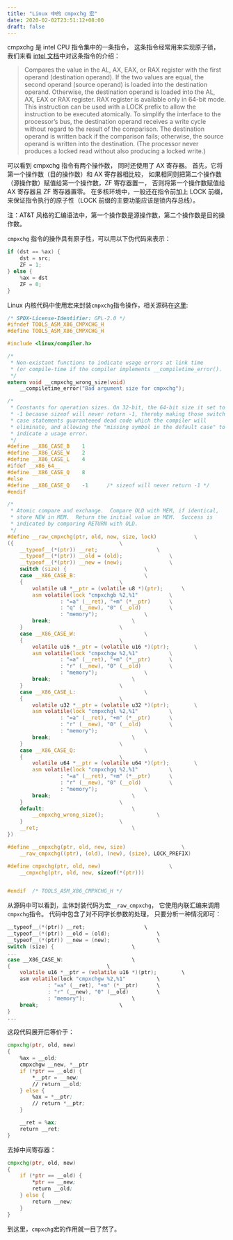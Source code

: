 ```yaml
---
title: "Linux 中的 cmpxchg 宏"
date: 2020-02-02T23:51:12+08:00
draft: false
---
```


cmpxchg 是 intel CPU 指令集中的一条指令，
这条指令经常用来实现原子锁，
我们来看 [intel 文档](https://www.felixcloutier.com/x86/cmpxchg)中对这条指令的介绍：

> Compares the value in the AL, AX, EAX, or RAX register with the first operand (destination operand). If the two values are equal, the second operand (source operand) is loaded into the destination operand. Otherwise, the destination operand is loaded into the AL, AX, EAX or RAX register. RAX register is available only in 64-bit mode.
> This instruction can be used with a LOCK prefix to allow the instruction to be executed atomically. To simplify the interface to the processor’s bus, the destination operand receives a write cycle without regard to the result of the comparison. The destination operand is written back if the comparison fails; otherwise, the source operand is written into the destination. (The processor never produces a locked read without also producing a locked write.)

可以看到 cmpxchg 指令有两个操作数，
同时还使用了 AX 寄存器。
首先，它将第一个操作数（目的操作数）和 AX 寄存器相比较，
如果相同则把第二个操作数（源操作数）赋值给第一个操作数，ZF 寄存器置一，
否则将第一个操作数赋值给 AX 寄存器且 ZF 寄存器置零。
在多核环境中，一般还在指令前加上 LOCK 前缀，来保证指令执行的原子性（LOCK 前缀的主要功能应该是锁内存总线）。

注：AT&T 风格的汇编语法中，第一个操作数是源操作数，第二个操作数是目的操作数。

`cmpxchg` 指令的操作具有原子性，可以用以下伪代码来表示：

```C
if (dst == %ax) {
    dst = src;
    ZF = 1;
} else {
    %ax = dst
    ZF = 0;
}
```

Linux 内核代码中使用宏来封装`cmpxchg`指令操作，相关源码在[这里](https://elixir.bootlin.com/linux/latest/source/tools/arch/x86/include/asm/cmpxchg.h#L86):

```C
/* SPDX-License-Identifier: GPL-2.0 */
#ifndef TOOLS_ASM_X86_CMPXCHG_H
#define TOOLS_ASM_X86_CMPXCHG_H

#include <linux/compiler.h>

/*
 * Non-existant functions to indicate usage errors at link time
 * (or compile-time if the compiler implements __compiletime_error().
 */
extern void __cmpxchg_wrong_size(void)
	__compiletime_error("Bad argument size for cmpxchg");

/*
 * Constants for operation sizes. On 32-bit, the 64-bit size it set to
 * -1 because sizeof will never return -1, thereby making those switch
 * case statements guaranteeed dead code which the compiler will
 * eliminate, and allowing the "missing symbol in the default case" to
 * indicate a usage error.
 */
#define __X86_CASE_B	1
#define __X86_CASE_W	2
#define __X86_CASE_L	4
#ifdef __x86_64__
#define __X86_CASE_Q	8
#else
#define	__X86_CASE_Q	-1		/* sizeof will never return -1 */
#endif

/*
 * Atomic compare and exchange.  Compare OLD with MEM, if identical,
 * store NEW in MEM.  Return the initial value in MEM.  Success is
 * indicated by comparing RETURN with OLD.
 */
#define __raw_cmpxchg(ptr, old, new, size, lock)			\
({									\
	__typeof__(*(ptr)) __ret;					\
	__typeof__(*(ptr)) __old = (old);				\
	__typeof__(*(ptr)) __new = (new);				\
	switch (size) {							\
	case __X86_CASE_B:						\
	{								\
		volatile u8 *__ptr = (volatile u8 *)(ptr);		\
		asm volatile(lock "cmpxchgb %2,%1"			\
			     : "=a" (__ret), "+m" (*__ptr)		\
			     : "q" (__new), "0" (__old)			\
			     : "memory");				\
		break;							\
	}								\
	case __X86_CASE_W:						\
	{								\
		volatile u16 *__ptr = (volatile u16 *)(ptr);		\
		asm volatile(lock "cmpxchgw %2,%1"			\
			     : "=a" (__ret), "+m" (*__ptr)		\
			     : "r" (__new), "0" (__old)			\
			     : "memory");				\
		break;							\
	}								\
	case __X86_CASE_L:						\
	{								\
		volatile u32 *__ptr = (volatile u32 *)(ptr);		\
		asm volatile(lock "cmpxchgl %2,%1"			\
			     : "=a" (__ret), "+m" (*__ptr)		\
			     : "r" (__new), "0" (__old)			\
			     : "memory");				\
		break;							\
	}								\
	case __X86_CASE_Q:						\
	{								\
		volatile u64 *__ptr = (volatile u64 *)(ptr);		\
		asm volatile(lock "cmpxchgq %2,%1"			\
			     : "=a" (__ret), "+m" (*__ptr)		\
			     : "r" (__new), "0" (__old)			\
			     : "memory");				\
		break;							\
	}								\
	default:							\
		__cmpxchg_wrong_size();					\
	}								\
	__ret;								\
})

#define __cmpxchg(ptr, old, new, size)					\
	__raw_cmpxchg((ptr), (old), (new), (size), LOCK_PREFIX)

#define cmpxchg(ptr, old, new)						\
	__cmpxchg(ptr, old, new, sizeof(*(ptr)))


#endif	/* TOOLS_ASM_X86_CMPXCHG_H */
```

从源码中可以看到，主体封装代码为宏```__raw_cmpxchg```，
它使用内联汇编来调用```cmpxchg```指令。
代码中包含了对不同字长参数的处理，
只要分析一种情况即可：

```C
__typeof__(*(ptr)) __ret;                   \
__typeof__(*(ptr)) __old = (old);               \
__typeof__(*(ptr)) __new = (new);               \
switch (size) {                         \
...
case __X86_CASE_W:                      \
{                               \
    volatile u16 *__ptr = (volatile u16 *)(ptr);        \
    asm volatile(lock "cmpxchgw %2,%1"          \
             : "=a" (__ret), "+m" (*__ptr)      \
             : "r" (__new), "0" (__old)         \
             : "memory");               \
    break;                          \
}
...
```

这段代码展开后等价于：
```asm
cmpxchg(ptr, old, new)
{
    %ax = __old;
    cmpxchgw __new, *__ptr
    if (*ptr == __old) {
        *__ptr = __new;
        // return __old;
    } else {
        %ax = *__ptr;
        // return *__ptr;
    }

    __ret = %ax;
    return __ret;
}
```

去掉中间寄存器：
```asm
cmpxchg(ptr, old, new)
{
    if (*ptr == __old) {
        *ptr == __new;
        return __old;
    } else {
        return __new;
    }
}
```

到这里，`cmpxchg`宏的作用就一目了然了。
